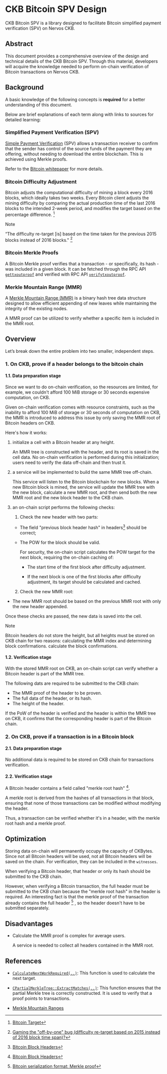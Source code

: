 # CKB Bitcoin SPV Design

CKB Bitcoin SPV is a library designed to facilitate Bitcoin simplified payment verification (SPV) on Nervos CKB.

## Abstract

This document provides a comprehensive overview of the design and technical details of the CKB Bitcoin SPV. Through this material, developers will acquire the knowledge needed to perform on-chain verification of Bitcoin transactions on Nervos CKB.

## Background

A basic knowledge of the following concepts is **required** for a better understanding of this document. 

Below are brief explanations of each term along with links to sources for detailed learning:

### Simplified Payment Verification (SPV)

[Simple Payment Verification][SPV] (SPV) allows a transaction receiver to confirm that the sender has control of the source funds of the payment they are offering, without needing to download the entire blockchain. This is achieved using Merkle proofs.

Refer to the [Bitcoin whitepaper](https://bitcoin.org/bitcoin.pdf) for more details.

### Bitcoin Difficulty Adjustment

Bitcoin adjusts the computational difficulty of mining a block every 2016 blocks, which ideally takes two weeks. Every Bitcoin client
adjusts the mining difficulty by comparing the actual production time of the last 2016 blocks to the intended 2-week period, and modifies the target based on the percentage difference. [^1]

> [!Note]
> “The difficulty re-target [is] based on the time taken for the previous 2015 blocks instead of 2016 blocks." [^2]

### Bitcoin Merkle Proofs

A Bitcoin Merkle proof verifies that a transaction - or specifically, its hash - was included in a given block. It can be fetched
through the RPC API [`gettxoutproof`] and verified with RPC API [`verifytxoutproof`].

### Merkle Mountain Range (MMR)

A [Merkle Mountain Range (MMR)][MMR] is a binary hash tree data structure designed to allow efficient appending of new leaves while
maintaining the integrity of the existing nodes. 

A MMR proof can be utilized to verify whether a specific item is included in the MMR root.

## Overview

Let’s break down the entire problem into two smaller, independent steps.

### 1. On CKB, prove if a header belongs to the bitcoin chain

#### 1.1. Data preparation stage

Since we want to do on-chain verification, so the resources are limited, for
example, we couldn't afford 100 MiB storage or 30 seconds expensive
computation, on CKB.

Given on-chain verification comes with resource constraints, such as the inability to afford 100 MiB of storage or 30 seconds of
computation on CKB, the MMR is introduced to address this issue by only saving the MMR root of Bitcoin headers on CKB.

Here's how it works:

1. initialize a cell with a Bitcoin header at any height.

   An MMR tree is constructed with the header, and its root is saved in the cell data.
   No on-chain verification is performed during this initialization; users need to verify the data off-chain and then trust it.

3. a service will be implemented to build the same MMR tree off-chain.

   This service will listen to the Bitcoin blockchain for new blocks. When a new Bitcoin block is mined, the service will update the
   MMR tree with the new block, calculate a new MMR root, and then send both the new MMR root and the new block header to the CKB chain.

4. an on-chain script performs the following checks:

   1) Check the new header with two parts:

    - The field "previous block header hash" in headers[^3] should be correct;

    - The POW for the block should be valid.

      For security, the on-chain script calculates the POW target for
      the next block, requiring the on-chain caching of:

      - The start time of the first block after difficulty adjustment.

      - If the next block is one of the first blocks after difficulty
        adjustment, its target should be calculated and cached.

    2) Check the new MMR root:

  - The new MMR root should be based on the previous MMR root with only the new header appended.

  Once these checks are passed, the new data is saved into the cell.

> [!NOTE]
> Bitcoin headers do not store the height,
> but all heights must be stored on CKB chain for two reasons:
> calculating the MMR index and determining block confirmations.
> calculate the block confirmations.

#### 1.2. Verification stage

With the stored MMR root on CKB, an on-chain script can verify whether a
Bitcoin header is part of the MMR tree.

The following dats are required to be submitted to the CKB chain:
- The MMR proof of the header to be proven.
- The full data of the header, or its hash.
- The height of the header.

If the PoW of the header is verified and the header is within the MMR tree on CKB, it confirms that the corresponding header is part of
the Bitcoin chain.

### 2. On CKB, prove if a transaction is in a Bitcoin block

#### 2.1. Data preparation stage

No additional data is required to be stored on CKB chain for transactions
verification.

#### 2.2. Verification stage

A Bitcoin header contains a field called "merkle root hash" [^3].

A merkle root is derived from the hashes of all transactions in
that block, ensuring that none of those transactions can be modified without
modifying the header.

Thus, a transaction can be verified whether it's in a header, with the merkle root hash and a merkle proof.

## Optimization

Storing data on-chain will permanently occupy the capacity of CKBytes. Since not all Bitcoin headers will be used, not all Bitcoin
headers will be saved on the chain. For verification, they can be included in the `witnesses`.

When verifying a Bitcoin header, that header or only its hash should be submitted to the CKB chain. 

However, when verifying a Bitcoin transaction, the full header must be submitted to the CKB chain because the "merkle root hash" in the
header is required. An interesting fact is that the merkle proof of the transaction already contains the full header [^4] , so the
header doesn't have to be submitted separately.

## Disadvantages

- Calculate the MMR proof is complex for average users.

  A service is needed to collect all headers contained in the MMR root.

## References

- [`CalculateNextWorkRequired(..)`]: This function is used to calculate the next target.

- [`CPartialMerkleTree::ExtractMatches(..)`]: This function ensures that the partial Merkle tree is correctly constructed.
  It is used to verify that a proof points to transactions.

- [Merkle Mountain Ranges][MMR]

<!--

    Links

  -->

[^1]: [Bitcoin Target](https://en.bitcoin.it/wiki/Target)
[^2]: [Gaming the "off-by-one" bug (difficulty re-target based on 2015 instead of 2016 block time span)?](https://bitcoin.stackexchange.com/questions/1511)
[^3]: [Bitcoin Block Headers](https://developer.bitcoin.org/reference/block_chain.html#block-headers)
[^4]: [Bitcoin serialization format: Merkle proof](https://daniel.perez.sh/blog/2020/bitcoin-format/#merkle-proof)

[`gettxoutproof`]: https://developer.bitcoin.org/reference/rpc/gettxoutproof.html
[`verifytxoutproof`]: https://developer.bitcoin.org/reference/rpc/verifytxoutproof.html

[`CalculateNextWorkRequired(..)`]: https://github.com/bitcoin/bitcoin/blob/v26.0/src/pow.cpp#L49
[`CPartialMerkleTree::ExtractMatches(..)`]: https://github.com/bitcoin/bitcoin/blob/v26.0/src/merkleblock.cpp#L149

[SPV]: https://bitcoinwiki.org/wiki/simplified-payment-verification
[MMR]: https://github.com/opentimestamps/opentimestamps-server/blob/master/doc/merkle-mountain-range.md
